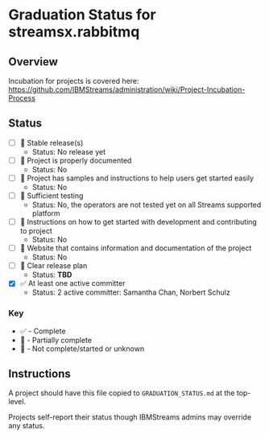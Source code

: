 # Graduation Status for streamsx.rabbitmq


## Overview
Incubation for projects is covered here: https://github.com/IBMStreams/administration/wiki/Project-Incubation-Process

## Status

- [ ] :red_circle: Stable release(s)
  * Status: No release yet
- [ ] :red_circle: Project is properly documented
  * Status: No
- [ ] :red_circle: Project has samples and instructions to help users get started easily
  * Status: No
- [ ] :red_circle: Sufficient testing
  * Status: No, the operators are not tested yet on all Streams supported platform
- [ ] :red_circle: Instructions on how to get started with development and contributing to project
  * Status: No
- [ ] :red_circle: Website that contains information and documentation of the project
  * Status: No
- [ ] :red_circle: Clear release plan
  * Status: **TBD**
- [x] :white_check_mark: At least one active committer
  * Status: 2 active committer:  Samantha Chan, Norbert Schulz

### Key
* :white_check_mark: - Complete
* :large_orange_diamond: - Partially complete
* :red_circle: - Not complete/started or unknown

## Instructions
A project should have this file copied to `GRADUATION_STATUS.md` at the top-level.

Projects self-report their status though IBMStreams admins may override any status.
